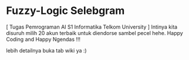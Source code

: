 # Fuzzy-Logic Selebgram
[ Tugas Pemrograman AI S1 Informatika Telkom University ] 
Intinya kita disuruh milih 20 akun terbaik untuk diendorse sambel pecel hehe. Happy Coding and Happy Ngendas !!!

lebih detailnya buka tab wiki ya :)


